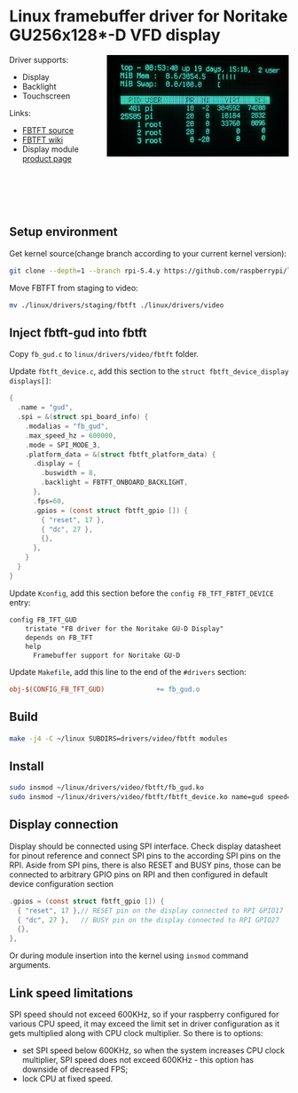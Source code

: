 # Linux framebuffer driver for Noritake GU256x128*-D VFD display

<img align="right" width="65%" src="./dsp.jpeg">

Driver supports:
  - Display
  - Backlight
  - Touchscreen

Links:
-  [FBTFT source](https://github.com/raspberrypi/linux/tree/rpi-5.4.y/drivers/staging/fbtft)
-  [FBTFT wiki](https://github.com/notro/fbtft/wiki)
- Display module [product page](https://www.noritake-elec.com/products/model?part=GU256X128C-D903M)

<br><br><br><br>

## Setup environment

Get kernel source(change branch according to your current kernel version):
```bash
git clone --depth=1 --branch rpi-5.4.y https://github.com/raspberrypi/linux
```

Move FBTFT from staging to video:
```bash
mv ./linux/drivers/staging/fbtft ./linux/drivers/video
```

## Inject fbtft-gud into fbtft
Copy `fb_gud.c` to `linux/drivers/video/fbtft` folder.

Update `fbtft_device.c`, add this section to the `struct fbtft_device_display displays[]`:
```c
{
  .name = "gud",
  .spi = &(struct spi_board_info) {
    .modalias = "fb_gud",
    .max_speed_hz = 600000,
    .mode = SPI_MODE_3,
    .platform_data = &(struct fbtft_platform_data) {
      .display = {
        .buswidth = 8,
        .backlight = FBTFT_ONBOARD_BACKLIGHT,
      },
      .fps=60,
      .gpios = (const struct fbtft_gpio []) {
        { "reset", 17 },
        { "dc", 27 },
        {},
      },
    }
  }
}
```

Update `Kconfig`, add this section before the `config FB_TFT_FBTFT_DEVICE` entry:
```
config FB_TFT_GUD
	tristate "FB driver for the Noritake GU-D Display"
	depends on FB_TFT
	help
	  Framebuffer support for Noritake GU-D
```

Update `Makefile`, add this line to the end of the `#drivers` section:
```Makefile
obj-$(CONFIG_FB_TFT_GUD)     		 += fb_gud.o
```

## Build
```bash
make -j4 -C ~/linux SUBDIRS=drivers/video/fbtft modules
```

## Install
```bash
sudo insmod ~/linux/drivers/video/fbtft/fb_gud.ko
sudo insmod ~/linux/drivers/video/fbtft/fbtft_device.ko name=gud speed=600000 fps=60
```

## Display connection
Display should be connected using SPI interface. Check display datasheet for pinout reference and connect SPI pins to the according SPI pins on the RPI.
Aside from SPI pins, there is also RESET and BUSY pins, those can be connected to arbitrary GPIO pins on RPI and then configured in default device configuration section 
```c
.gpios = (const struct fbtft_gpio []) {
  { "reset", 17 },// RESET pin on the display connected to RPI GPIO17
  { "dc", 27 },   // BUSY pin on the display connected to RPI GPIO27
  {},
},
```
Or during module insertion into the kernel using `insmod` command arguments. 

## Link speed limitations
SPI speed should not exceed 600KHz, so if your raspberry configured for various CPU speed, it may exceed the limit set in driver configuration as it gets multiplied along with CPU clock multiplier.
So there is to options:
- set SPI speed below 600KHz, so when the system increases CPU clock multiplier, SPI speed does not exceed 600KHz - this option has downside of decreased FPS;
- lock CPU at fixed speed.

